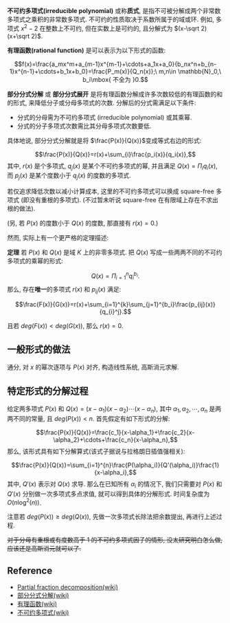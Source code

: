 **不可约多项式(irreducible polynomial)** 或称**质式**, 是指不可被分解成两个非常数多项式之乘积的非常数多项式. 不可约的性质取决于系数所属于的域或环. 例如, 多项式 $x^2-2$ 在整数上不可约, 但在实数上是可约的, 且分解式为 $(x-\sqrt 2)(x+\sqrt 2)$.



**有理函数(rational function)** 是可以表示为以下形式的函数:

$$f(x)=\frac{a_mx^m+a_{m-1}x^{m-1}+\cdots+a_1x+a_0}{b_nx^n+b_{n-1}x^{n-1}+\cdots+b_1x+b_0}=\frac{P_m(x)}{Q_n(x)};\ m,n\in \mathbb{N}_0,\ b_i\mbox{ 不全为 }0.$$



**部分分式分解** 或 **部分分式展开** 是将有理函数分解成许多次数较低的有理函数的和的形式, 来降低分子或分母多项式的次数. 分解后的分式需满足以下条件:

- 分式的分母需为不可约多项式 (irreducible polynomial) 或其乘幂.
- 分式的分子多项式次数需比其分母多项式次数要低.

具体地说, 部分分式分解就是将 $\frac{P(x)}{Q(x)}$变成等式右边的形式:

$$\frac{P(x)}{Q(x)}=r(x)+\sum_{i}\frac{p_i(x)}{q_i(x)},$$
其中, $r(x)$ 是个多项式, $q_j(x)$ 是某个不可约多项式的幂, 并且满足 $Q(x)=\Pi_i q_i(x)$, 而 $p_j(x)$ 是某个度数小于 $q_j(x)$ 的度数的多项式. 

若仅追求降低次数以减小计算成本, 这里的不可约多项式可以换成 square-free 多项式 (即没有重根的多项式). (不过暂未听说 square-free 在有限域上存在不求出根的做法).

(另, 若 $P(x)$ 的度数小于 $Q(x)$ 的度数, 那直接有 $r(x)=0$.)


然而, 实际上有一个更严格的定理描述:

**定理** 若 $P(x)$ 和 $Q(x)$ 是域 $K$ 上的非零多项式. 把 $Q(x)$ 写成一些两两不同的不可约多项式的乘幂的形式:

$$Q(x)=\Pi_{i=1}^{n}q_i^{b_i}.$$
那么, 存在**唯一**的多项式 $r(x)$ 和 $p_{ij}(x)$ 满足:

$$\frac{F(x)}{G(x)}=r(x)+\sum_{i=1}^{k}\sum_{j=1}^{b_i}\frac{p_{ij}(x)}{q_{i}^j}.$$

且若 $deg(F(x))\lt deg(G(x))$, 那么 $r(x)=0$.

## 一般形式的做法
通分, 对 $x$ 的幂次逐项与 $P(x)$ 对齐, 构造线性系统, 高斯消元求解.


## 特定形式的分解过程

给定两多项式 $P(x)$ 和 $Q(x)=(x-\alpha_1)(x-\alpha_2)\cdots(x-\alpha_n)$, 其中 $\alpha_1,\alpha_2,\cdots,\alpha_n$ 是两两不同的常量, 且 $deg(P(x))\lt n$. 首先假定有如下形式的分解:

$$\frac{P(x)}{Q(x)}=\frac{c_1}{x-\alpha_1}+\frac{c_2}{x-\alpha_2}+\cdots+\frac{c_n}{x-\alpha_n},$$
那么, 该形式具有如下分解算式(该式子据说与拉格朗日插值强相关):

$$\frac{P(x)}{Q(x)}=\sum_{i=1}^{n}\frac{P(\alpha_i)}{Q'(\alpha_i)}\frac{1}{x-\alpha_i},$$
其中, $Q'(x)$ 表示对 $Q(x)$ 求导. 那么在已知所有 $\alpha_i$ 的情况下, 我们只需要对 $P(x)$ 和 $Q'(x)$ 分别做一次多项式多点求值, 就可以得到具体的分解形式. 时间复杂度为 $O(n\log^2(n))$.

注意若 $deg(P(x))\ge deg(Q(x))$, 先做一次多项式长除法把余数提出, 再进行上述过程.

~~对于分母有重根或有度数高于 $1$ 的不可约多项式因子的情形, 没太研究明白怎么做, 应该还是高斯消元就可以了.~~

## Reference

- [Partial fraction decomposition(wiki)](https://en.wikipedia.org/wiki/Partial_fraction_decomposition)
- [部分分式分解(wiki)](https://zh.wikipedia.org/wiki/部分分式分解)
- [有理函数(wiki)](https://zh.wikipedia.org/wiki/有理函數)
- [不可约多项式(wiki)](https://zh.wikipedia.org/wiki/不可约多项式)
